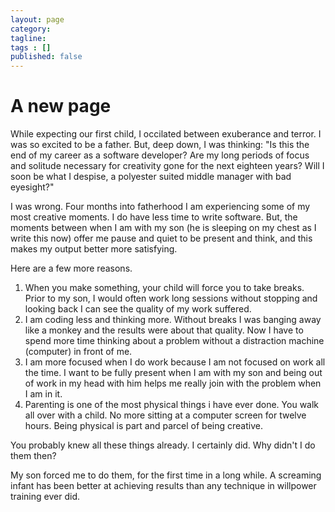 ```yaml
---
layout: page
category: 
tagline: 
tags : [] 
published: false
---
```


# A new page #

While expecting our first child, I occilated between exuberance and terror. I was so excited to be a father. But, deep down, I was thinking: "Is this the end of my career as a software developer? Are my long periods of focus and solitude necessary for creativity gone for the next eighteen years? Will I soon be what I despise, a polyester suited middle manager with bad eyesight?"

I was wrong. Four months into fatherhood I am experiencing some of my most creative moments. I do have less time to write software. But, the moments between when I am with my son (he is sleeping on my chest as I write this now) offer me pause and quiet to be present and think, and this makes my output better more satisfying.

Here are a few more reasons.

1. When you make something, your child will force you to take breaks. Prior to my son, I would often work long sessions without stopping and looking back I can see the quality of my work suffered.
2. I am coding less and thinking more. Without breaks I was banging away like a monkey and the results were about that quality. Now I have to spend more time thinking about a problem without a distraction machine (computer) in front of me.
3. I am more focused when I do work because I am not focused on work all the time. I want to be fully present when I am with my son and being out of work in my head with him helps me really join with the problem when I am in it.
4. Parenting is one of the most physical things i have ever done. You walk all over with a child. No more sitting at a computer screen for twelve hours. Being physical is part and parcel of being creative.

You probably knew all these things already. I certainly did. Why didn't I do them then?

My son forced me to do them, for the first time in a long while. A screaming infant has been better at achieving results than any technique in willpower training ever did.
